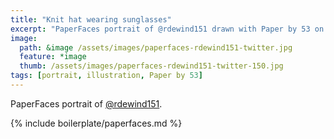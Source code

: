 ```yaml
---
title: "Knit hat wearing sunglasses"
excerpt: "PaperFaces portrait of @rdewind151 drawn with Paper by 53 on an iPad."
image: 
  path: &image /assets/images/paperfaces-rdewind151-twitter.jpg 
  feature: *image
  thumb: /assets/images/paperfaces-rdewind151-twitter-150.jpg
tags: [portrait, illustration, Paper by 53]
---
```


PaperFaces portrait of [@rdewind151](http://twitter.com/rdewind151).

{% include boilerplate/paperfaces.md %}
